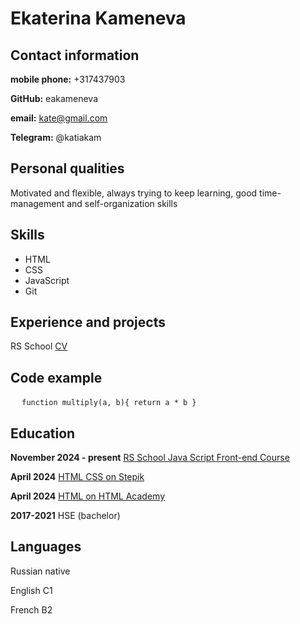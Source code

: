 # Ekaterina Kameneva

## Contact information 
**mobile phone:** +317437903

**GitHub:** eakameneva

**email:** kate@gmail.com

**Telegram:** @katiakam

## Personal qualities
Motivated and flexible, always trying to keep learning, good time-management and self-organization skills

## Skills
* HTML 
* CSS
* JavaScript
* Git

## Experience and projects
RS School [CV](https://github.com/eakameneva/rsschool-cv.git)

## Code example
` ` ` 
function multiply(a, b){
 return a * b
}
` ` ` 
## Education
**November 2024 - present** [RS School Java Script Front-end Course](https://rs.school/)

**April 2024** [HTML CSS on Stepik](https://stepik.org/course/38218/)

**April 2024** [HTML on HTML Academy](https://htmlacademy.ru/study/)

**2017-2021** HSE (bachelor)

## Languages
Russian native

English C1

French B2


